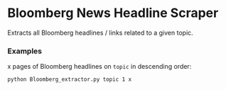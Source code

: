 # Bloomberg News Headline Scraper
Extracts all Bloomberg headlines / links related to a given topic.



### Examples

x pages of Bloomberg headlines on `topic` in descending order:
```
python Bloomberg_extractor.py topic 1 x
```



